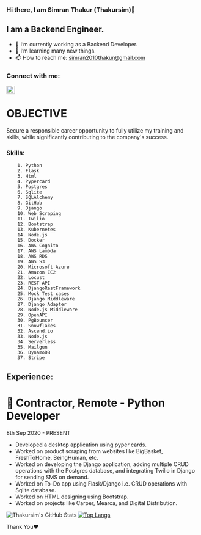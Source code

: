 ### Hi there, I am Simran Thakur (Thakursim)👋
 
## I am a Backend Engineer. 

- 🔭 I’m currently working as a Backend Developer. 
- 🌱 I’m learning many new things.
- 📫 How to reach me: simran2010thakur@gmail.com

### Connect with me:

[<img align="left" alt="codeSTACKr | LinkedIn" width="22px" src="https://cdn.jsdelivr.net/npm/simple-icons@v3/icons/linkedin.svg" />](https://www.linkedin.com/in/simran-thakur-b260031b2/)


<br />

# OBJECTIVE
Secure a responsible career opportunity to fully utilize my training and skills, while significantly contributing to the company's success.


### Skills:

        1. Python
        2. Flask
        3. Html
        4. Pypercard
        5. Postgres
        6. Sqlite
        7. SQLAlchemy
        8. GitHub
        9. Django
        10. Web Scraping
        11. Twilio
        12. Bootstrap
        13. Kubernetes
        14. Node.js
        15. Docker
        16. AWS Cognito
        17. AWS Lambda
        18. AWS RDS
        19. AWS S3
        20. Microsoft Azure
        21. Amazon EC2
        22. Locust
        23. REST API
        24. DjangoRestFramework
        25. Mock Test cases
        26. Django Middleware
        27. Django Adapter
        28. Node.js Middleware
        29. OpenAPI
        30. PgBouncer
        31. Snowflakes
        32. Ascend.io
        33. Node.js
        34. Serverless
        35. Mailgun
        36. DynamoDB
        37. Stripe
        

## Experience:
# 🏢  Contractor,  Remote - Python Developer
8th Sep 2020 - PRESENT
-  Developed a desktop application using pyper cards.
-  Worked on product scraping from websites like BigBasket, FreshToHome, BeingHuman, etc.
-  Worked on developing the Django application, adding multiple CRUD operations with the Postgres database, and integrating Twilio in Django for sending SMS on demand. 
-  Worked on To-Do app using Flask/Django i.e. CRUD operations with Sqlite database.
-  Worked on HTML designing using Bootstrap.
-  Worked on projects like Carper, Mearca, and Digital Distribution.
 
<!-- ## EDUCATION
- Shri Shikshayatan College, Kolkata -B.com(H)
2016 - 2019
60%
- Balika Siksha Sadan, Kolkata - Higher Secondary
2014 -2016
78%
- Gyan Bharati Vidyalaya, Kolkata - Madhyamik
2000-2014
78%          -->

<img align="left" alt="Thakursim's GitHub Stats" src="https://github-readme-stats.codestackr.vercel.app/api?username=Thakursim&show_icons=true&hide_border=true" />

[![Top Langs](https://github-readme-stats.vercel.app/api/top-langs/?username=Thakursim)](https://github.com/anuraghazra/github-readme-stats)

Thank You❤ 






